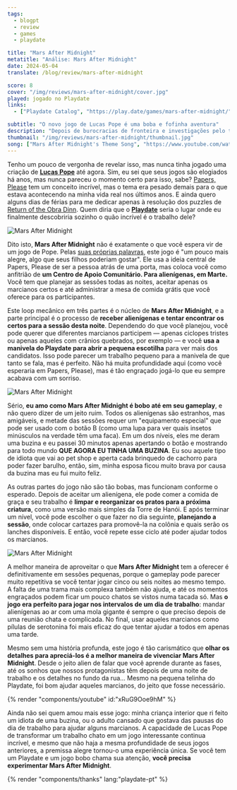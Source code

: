```yaml
---
tags:
  - blogpt
  - review
  - games
  - playdate

title: "Mars After Midnight"
metatitle: "Análise: Mars After Midnight"
date: 2024-05-04
translate: /blog/review/mars-after-midnight

score: 8
cover: "/img/reviews/mars-after-midnight/cover.jpg"
played: jogado no Playdate
links:
  - ["Playdate Catalog", "https://play.date/games/mars-after-midnight/"]

subtitle: "O novo jogo de Lucas Pope é uma boba e fofinha aventura"
description: "Depois de burocracias de fronteira e investigações pelo tempo, o novo exclusivo do Playdate feito por Lucas Pope é uma boba e fofinha aventura em Marte."
thumbnail: "/img/reviews/mars-after-midnight/thumbnail.jpg"
song: ["Mars After Midnight's Theme Song", "https://www.youtube.com/watch?v=Q7uQHc4dTz0"]
---
```


Tenho um pouco de vergonha de revelar isso, mas nunca tinha jogado uma criação de [**Lucas Pope**](https://dukope.com/) até agora. Sim, eu sei que seus jogos são elogiados há anos, mas nunca pareceu o momento certo para isso, sabe? [Papers, Please](https://papersplea.se/) tem um conceito incrível, mas o tema era pesado demais para o que estava acontecendo na minha vida real nos últimos anos. E ainda quero alguns dias de férias para me dedicar apenas à resolução dos puzzles de [Return of the Obra Dinn](https://obradinn.com/). Quem diria que o [**Playdate**](/pt/blog/playdate-analise-completa) seria o lugar onde eu finalmente descobriria sozinho o quão incrível é o trabalho dele?

![Mars After Midnight](/img/reviews/mars-after-midnight/intro.png)

Dito isto, **Mars After Midnight** não é exatamente o que você espera vir de um jogo de Pope. Pelas [suas próprias palavras](https://dukope.itch.io/mars-after-midnight/devlog/261758/mars-after-midnight), este jogo é "um pouco mais alegre, algo que seus filhos poderiam gostar". Ele usa a ideia central de Papers, Please de ser a pessoa atrás de uma porta, mas coloca você como anfitrião de **um Centro de Apoio Comunitário. Para alienígenas, em Marte.** Você tem que planejar as sessões todas as noites, aceitar apenas os marcianos certos e até administrar a mesa de comida grátis que você oferece para os participantes.

Este loop mecânico em três partes é o núcleo de **Mars After Midnight**, e a parte principal é o processo de **receber alienígenas e tentar encontrar os certos para a sessão desta noite**. Dependendo do que você planejou, você pode querer que diferentes marcianos participem — apenas ciclopes tristes ou apenas aqueles com crânios quebrados, por exemplo — e você **usa a manivela do Playdate para abrir a pequena escotilha** para ver mais dos candidatos. Isso pode parecer um trabalho pequeno para a manivela de que tanto se fala, mas é perfeito. Não há muita profundidade aqui (como você esperaria em Papers, Please), mas é tão engraçado jogá-lo que eu sempre acabava com um sorriso.

![Mars After Midnight](/img/reviews/mars-after-midnight/aliens.png)

Sério, **eu amo como Mars After Midnight é bobo até em seu gameplay**, e não quero dizer de um jeito ruim. Todos os alienígenas são estranhos, mas amigáveis, e metade das sessões requer um "equipamento especial" que pode ser usado com o botão B (como uma lupa para ver quais insetos minúsculos na verdade têm uma faca). Em um dos níveis, eles me deram uma buzina e eu passei 30 minutos apenas apertando o botão e mostrando para todo mundo **QUE AGORA EU TINHA UMA BUZINA**. Eu sou aquele tipo de idiota que vai ao pet shop e aperta cada brinquedo de cachorro para poder fazer barulho, então, sim, minha esposa ficou muito brava por causa da buzina mas eu fui muito feliz.

As outras partes do jogo não são tão bobas, mas funcionam conforme o esperado. Depois de aceitar um alienígena, ele pode comer a comida de graça e seu trabalho é **limpar e reorganizar os pratos para a próxima criatura**, como uma versão mais simples da Torre de Hanói. E após terminar um nível, você pode escolher o que fazer no dia seguinte, **planejando a sessão**, onde colocar cartazes para promovê-la na colônia e quais serão os lanches disponíveis. E então, você repete esse ciclo até poder ajudar todos os marcianos.

![Mars After Midnight](/img/reviews/mars-after-midnight/extra.png)

A melhor maneira de aproveitar o que **Mars After Midnight** tem a oferecer é definitivamente em sessões pequenas, porque o gameplay pode parecer muito repetitiva se você tentar jogar cinco ou seis noites ao mesmo tempo. A falta de uma trama mais complexa também não ajuda, e até os momentos engraçados podem ficar um pouco chatos se vistos numa tacada só. Mas **o jogo era perfeito para jogar nos intervalos de um dia de trabalho**: mandar alienígenas ao ar com uma mola gigante é sempre o que preciso depois de uma reunião chata e complicada. No final, usar aqueles marcianos como pílulas de serotonina foi mais eficaz do que tentar ajudar a todos em apenas uma tarde.

Mesmo sem uma história profunda, este jogo é tão carismático que **olhar os detalhes para apreciá-los é a melhor maneira de vivenciar Mars After Midnight**. Desde o jeito alien de falar que você aprende durante as fases, até os sonhos que nossos protagonistas têm depois de uma noite de trabalho e os detalhes no fundo da rua... Mesmo na pequena telinha do Playdate, foi bom ajudar aqueles marcianos, do jeito que fosse necessário.

{% render "components/youtube" id:"xRuG9Ooe9hM" %}

Ainda não sei quem amou mais esse jogo: minha criança interior que ri feito um idiota de uma buzina, ou o adulto cansado que gostava das pausas do dia de trabalho para ajudar alguns marcianos. A capacidade de Lucas Pope de transformar um trabalho chato em um jogo interessante continua incrível, e mesmo que não haja a mesma profundidade de seus jogos anteriores, a premissa alegre tornou-o uma experiência única. Se você tem um Playdate e um jogo bobo chama sua atenção, **você precisa experimentar Mars After Midnight**.

{% render "components/thanks" lang:"playdate-pt" %}